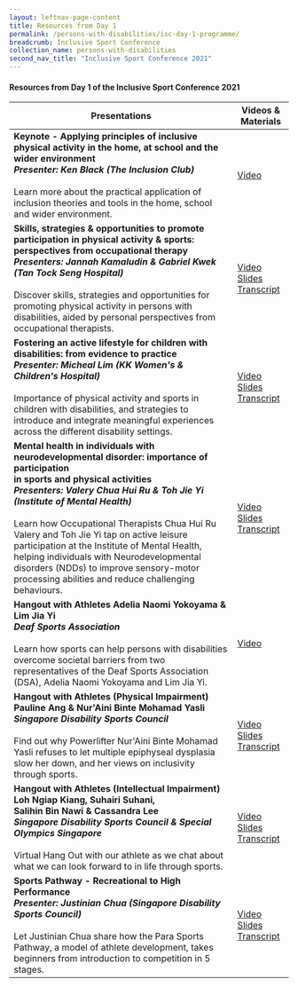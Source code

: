```yaml
---
layout: leftnav-page-content
title: Resources from Day 1
permalink: /persons-with-disabilities/isc-day-1-programme/
breadcrumb: Inclusive Sport Conference
collection_name: persons-with-disabilities
second_nav_title: "Inclusive Sport Conference 2021"
---
```


#### Resources from Day 1 of the Inclusive Sport Conference 2021


| Presentations | Videos & Materials |
| ---- | ---- |          
**Keynote - Applying principles of inclusive physical activity in the home, at school and the wider environment<br>*Presenter: Ken Black (The Inclusion Club)***<br><br>Learn more about the practical application of inclusion theories and tools in the home, school and wider environment. | [Video](https://www.youtube.com/watch?v=bOKXQj6MfC4&list=PLq_iyD5SmqtbG9RGam919OstsmGcF6iB2&index=2)
**Skills, strategies & opportunities to promote participation in physical activity & sports:<br>perspectives from occupational therapy<br>*Presenters: Jannah Kamaludin & Gabriel Kwek (Tan Tock Seng Hospital)***<br><br>Discover skills, strategies and opportunities for promoting physical activity in persons with disabilities, aided by personal perspectives from occupational therapists. | [Video](https://www.youtube.com/watch?v=_mljiapm6X0&list=PLq_iyD5SmqtbG9RGam919OstsmGcF6iB2&index=4)<br><a href="/misc/slides_1.pdf">Slides</a><br><a href="/misc/transcript_1.pdf">Transcript</a>
**Fostering an active lifestyle for children with disabilities: from evidence to practice<br>*Presenter: Micheal Lim (KK Women's & Children's Hospital)***<br><br>Importance of physical activity and sports in children with disabilities, and strategies to introduce and integrate meaningful experiences across the different disability settings. | [Video](https://www.youtube.com/watch?v=iObjcmBysys&list=PLq_iyD5SmqtbG9RGam919OstsmGcF6iB2&index=5)<br><a href="/misc/slides_2.pdf">Slides</a><br><a href="/misc/transcript_2.pdf">Transcript</a> 
**Mental health in individuals with neurodevelopmental disorder: importance of participation<br>in sports and physical activities<br>*Presenters: Valery Chua Hui Ru & Toh Jie Yi (Institute of Mental Health)***<br><br>Learn how Occupational Therapists Chua Hui Ru Valery and Toh Jie Yi tap on active leisure participation at the Institute of Mental Health, helping individuals with Neurodevelopmental disorders (NDDs) to improve sensory-motor processing abilities and reduce challenging behaviours. | [Video](https://www.youtube.com/watch?v=br6NQPuRlzo&list=PLq_iyD5SmqtbG9RGam919OstsmGcF6iB2&index=4)<br><a href="/misc/slides_3.pdf">Slides</a><br><a href="/misc/transcript_3.pdf">Transcript</a>
**Hangout with Athletes Adelia Naomi Yokoyama & Lim Jia Yi<br>*Deaf Sports Association***<br><br>Learn how sports can help persons with disabilities overcome societal barriers from two representatives of the Deaf Sports Association (DSA), Adelia Naomi Yokoyama and Lim Jia Yi. | [Video](https://www.youtube.com/watch?v=Isk-DDaDRKM&list=PLq_iyD5SmqtbG9RGam919OstsmGcF6iB2&index=5) 
**Hangout with Athletes (Physical Impairment) Pauline Ang & Nur'Aini Binte Mohamad Yasli<br>*Singapore Disability Sports Council***<br><br>Find out why Powerlifter Nur'Aini Binte Mohamad Yasli refuses to let multiple epiphyseal dysplasia slow her down, and her views on inclusivity through sports. | [Video](https://www.youtube.com/watch?v=_MlcOtIEy7M&list=PLq_iyD5SmqtbG9RGam919OstsmGcF6iB2&index=5)<br><a href="/misc/slides_4.pdf">Slides</a><br><a href="/misc/transcript_4.pdf">Transcript</a>
**Hangout with Athletes (Intellectual Impairment) Loh Ngiap Kiang, Suhairi Suhani,<br>Salihin Bin Nawi & Cassandra Lee<br>*Singapore Disability Sports Council & Special Olympics Singapore***<br><br>Virtual Hang Out with our athlete as we chat about what we can look forward to in life through sports. | [Video](https://www.youtube.com/watch?v=TPia1DnAavw&list=PLq_iyD5SmqtbG9RGam919OstsmGcF6iB2&index=6)<br><a href="/misc/slides_5.pdf">Slides</a><br><a href="/misc/transcript_5.pdf">Transcript</a>
**Sports Pathway - Recreational to High Performance<br>*Presenter: Justinian Chua (Singapore Disability Sports Council)***<br><br>Let Justinian Chua share how the Para Sports Pathway, a model of athlete development, takes beginners from introduction to competition in 5 stages. | [Video](https://www.youtube.com/watch?v=qGtsec3MQ60&list=PLq_iyD5SmqtbG9RGam919OstsmGcF6iB2&index=7)<br><a href="/misc/slides_6.pdf">Slides</a><br><a href="/misc/transcript_6.pdf">Transcript</a>

